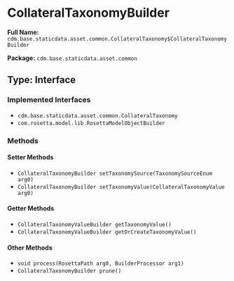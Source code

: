 # CollateralTaxonomyBuilder

**Full Name:** `cdm.base.staticdata.asset.common.CollateralTaxonomy$CollateralTaxonomyBuilder`

**Package:** `cdm.base.staticdata.asset.common`

## Type: Interface

### Implemented Interfaces

- `cdm.base.staticdata.asset.common.CollateralTaxonomy`
- `com.rosetta.model.lib.RosettaModelObjectBuilder`

### Methods

#### Setter Methods

- `CollateralTaxonomyBuilder setTaxonomySource(TaxonomySourceEnum arg0)`
- `CollateralTaxonomyBuilder setTaxonomyValue(CollateralTaxonomyValue arg0)`

#### Getter Methods

- `CollateralTaxonomyValueBuilder getTaxonomyValue()`
- `CollateralTaxonomyValueBuilder getOrCreateTaxonomyValue()`

#### Other Methods

- `void process(RosettaPath arg0, BuilderProcessor arg1)`
- `CollateralTaxonomyBuilder prune()`

